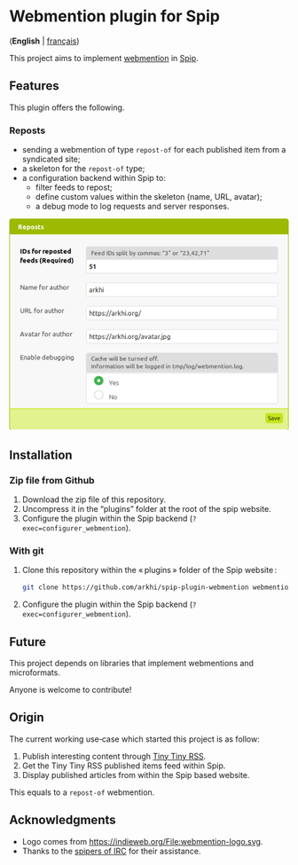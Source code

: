 # Webmention plugin for Spip

(**English** | [français](README.md))

This project aims to implement [webmention](https://www.w3.org/TR/webmention/) in [Spip](https://spip.net/).

## Features

This plugin offers the following.

### Reposts

- sending a webmention of type `repost-of` for each published item from a syndicated site;
- a skeleton for the `repost-of` type;
- a configuration backend within Spip to:
    - filter feeds to repost;
    - define custom values within the skeleton (name, URL, avatar);
    - a debug mode to log requests and server responses.

![screenshot showing inputs explained previously](./doc/img/configuration-reposts_en.png "configuration of `repost-of` webmentions")

## Installation

### Zip file from Github

1. Download the zip file of this repository.
1. Uncompress it in the “plugins” folder at the root of the spip website.
1. Configure the plugin within the Spip backend (`?exec=configurer_webmention`).

### With git

1. Clone this repository within the « plugins » folder of the Spip website :
    ```sh
    git clone https://github.com/arkhi/spip-plugin-webmention webmention
    ```
1. Configure the plugin within the Spip backend (`?exec=configurer_webmention`).

## Future

This project depends on libraries that implement webmentions and microformats.

Anyone is welcome to contribute!

## Origin

The current working use‑case which started this project is as follow:

1. Publish interesting content through [Tiny Tiny RSS](https://tt-rss.org/).
1. Get the Tiny Tiny RSS published items feed within Spip.
1. Display published articles from within the Spip based website.

This equals to a `repost-of` webmention.

## Acknowledgments

- Logo comes from https://indieweb.org/File:webmention-logo.svg.
- Thanks to the [spipers of IRC](https://kiwiirc.com/client/irc.freenode.net/spip) for their assistance.